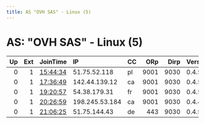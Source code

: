 ```yaml
---
title: AS "OVH SAS" - Linux (5)
---
```


# AS: "OVH SAS" - Linux (5)

|   Up |   Ext | JoinTime                                                                                            | IP             | CC   |   ORp |   Dirp | Version   | Contact   | Nickname   |   eFamMembers |
|-----:|------:|:----------------------------------------------------------------------------------------------------|:---------------|:-----|------:|-------:|:----------|:----------|:-----------|--------------:|
|    0 |     1 | [15:44:34](https://metrics.torproject.org/rs.html#details/88022FD037A53AC078387FC3302195EE9D7DC79F) | 51.75.52.118   | pl   |  9001 |   9030 | 0.4.5.7   | None      | Unnamed    |             1 |
|    0 |     1 | [17:36:49](https://metrics.torproject.org/rs.html#details/BF763BC0F0342120195C2BE54D3679793C2FB536) | 142.44.139.12  | ca   |  9001 |   9030 | 0.4.5.7   | None      | Unnamed    |             1 |
|    0 |     1 | [19:20:57](https://metrics.torproject.org/rs.html#details/E23083E60CB7E115C975551516248CBE9D98D56C) | 54.38.179.31   | fr   |  9001 |   9030 | 0.4.5.7   | None      | Unnamed    |             1 |
|    0 |     1 | [20:26:59](https://metrics.torproject.org/rs.html#details/DD1FBD7E9D6201E3EA9C3729DFCEB71F58BF77E7) | 198.245.53.184 | ca   |  9001 |   9030 | 0.4.4.7   | None      | Unnamed    |             1 |
|    0 |     1 | [21:06:25](https://metrics.torproject.org/rs.html#details/FEDFF8BB9C0E4D2120B9C192A51FFCEEC8310242) | 51.75.144.43   | de   |   443 |   9030 | 0.4.5.7   | None      | Unnamed    |             1 |
